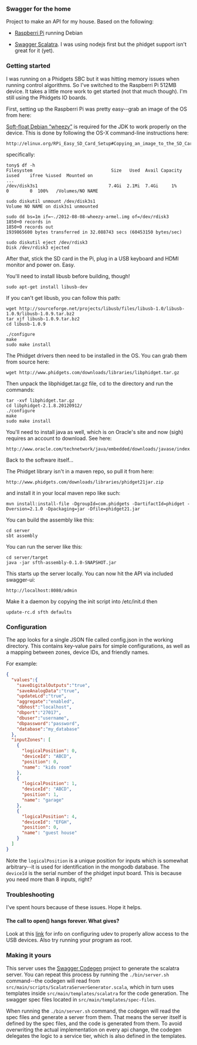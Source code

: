 ### Swagger for the home

Project to make an API for my house.  Based on the following:

* [Raspberri Pi](http://raspberripi.org/) running Debian

* [Swagger Scalatra](https://www.scalatra.org).  I was using nodejs first but the phidget support isn't great for it (yet).

### Getting started

I was running on a Phidgets SBC but it was hitting memory issues when running control algorithms.  So I've switched
to the Raspberri Pi 512MB device.  It takes a little more work to get started (not that much though).  I'm still using
the Phidgets IO boards.

First, setting up the Raspberri Pi was pretty easy--grab an image of the OS from here:

[Soft-float Debian “wheezy”](http://www.raspberrypi.org/downloads) is required for the JDK to work properly on the device.  This
is done by following the OS-X command-line instructions here:

```
http://elinux.org/RPi_Easy_SD_Card_Setup#Copying_an_image_to_the_SD_Card_in_Mac_OS_X
```

specifically:

```
tony$ df -h
Filesystem                              Size   Used  Avail Capacity   iused    ifree %iused  Mounted on
...
/dev/disk3s1                           7.4Gi  2.1Mi  7.4Gi     1%         0        0  100%   /Volumes/NO NAME

sudo diskutil unmount /dev/disk3s1
Volume NO NAME on disk3s1 unmounted

sudo dd bs=1m if=~./2012-08-08-wheezy-armel.img of=/dev/rdisk3
1850+0 records in
1850+0 records out
1939865600 bytes transferred in 32.088743 secs (60453150 bytes/sec)

sudo diskutil eject /dev/rdisk3
Disk /dev/rdisk3 ejected
```

After that, stick the SD card in the Pi, plug in a USB keyboard and HDMI monitor and power on.  Easy.

You'll need to install libusb before building, though!

```
sudo apt-get install libusb-dev
```

If you can't get libusb, you can follow this path:

```
wget http://sourceforge.net/projects/libusb/files/libusb-1.0/libusb-1.0.9/libusb-1.0.9.tar.bz2
tar xjf libusb-1.0.9.tar.bz2
cd libusb-1.0.9

./configure
make
sudo make install
```

The Phidget drivers then need to be installed in the OS.  You can grab them from source here:

```
wget http://www.phidgets.com/downloads/libraries/libphidget.tar.gz

```

Then unpack the libphidget.tar.gz file, cd to the directory and run the commands:

```
tar -xvf libphidget.tar.gz 
cd libphidget-2.1.8.20120912/
./configure
make
sudo make install
```

You'll need to install java as well, which is on Oracle's site and now (sigh) requires an account to download.  See here:

```
http://www.oracle.com/technetwork/java/embedded/downloads/javase/index.html
```

Back to the software itself...

The Phidget library isn't in a maven repo, so pull it from here:

```
http://www.phidgets.com/downloads/libraries/phidget21jar.zip
```

and install it in your local maven repo like such:

```
mvn install:install-file -DgroupId=com.phidgets -DartifactId=phidget -Dversion=2.1.0 -Dpackaging=jar -Dfile=phidget21.jar
```

You can build the assembly like this:

```
cd server
sbt assembly
```

You can run the server like this:

```
cd server/target
java -jar sfth-assembly-0.1.0-SNAPSHOT.jar
```

This starts up the server locally.  You can now hit the API via included swagger-ui:

```
http://localhost:8080/admin
```

Make it a daemon by copying the init script into /etc/init.d then

```
update-rc.d sfth defaults
```

### Configuration

The app looks for a single JSON file called config.json in the working directory.  This
contains key-value pairs for simple configurations, as well as a mapping between zones, device IDs, and friendly names.

For example:

```json
{
  "values":{
    "saveDigitalOutputs":"true",
    "saveAnalogData":"true",
    "updateLcd":"true",
    "aggregate":"enabled",
    "dbhost":"localhost",
    "dbport":"27017",
    "dbuser":"username",
    "dbpassword":"password",
    "database":"my_database"
  },
  "inputZones": [
    {
      "logicalPosition": 0,
      "deviceId": "ABCD",
      "position": 0,
      "name": "kids room"
    },
    {
      "logicalPosition": 1,
      "deviceId": "ABCD",
      "position": 1,
      "name": "garage"
    },
    {
      "logicalPosition": 4,
      "deviceId": "EFGH",
      "position": 0,
      "name": "guest house"
    }
  ]
}
```

Note the `logicalPosition` is a unique position for inputs which is somewhat arbitrary--it is used for identification in the mongodb database.  The `deviceId` is the serial number of the phidget input board.  This is because you need more than 8 inputs, right?


### Troubleshooting
I've spent hours because of these issues.  Hope it helps.

#### The call to open() hangs forever.  What gives?
Look at this [link](http://www.lothar.com/Projects/Phidgets/) for info on configuring udev to properly allow access to the USB devices.  Also try running your program as root.

### Making it yours

This server uses the [Swagger Codegen](https://github.com/wordnik/swagger-codegen) project to generate the scalatra server.  You can 
repeat this process by running the `./bin/server.sh` command--the codegen will read from `src/main/scripts/ScalatraServerGenerator.scala`,
which in turn uses templates inside `src/main/templates/scalatra` for the code generation.  The swagger spec files located in `src/main/templates/spec-files`.

When running the `./bin/server.sh` command, the codegen will read the spec files and generate a server from them.  That means the server
itself is defined by the spec files, and the code is generated from them.  To avoid overwriting the actual implementation on every api change,
the codegen delegates the logic to a service tier, which is also defined in the templates.
